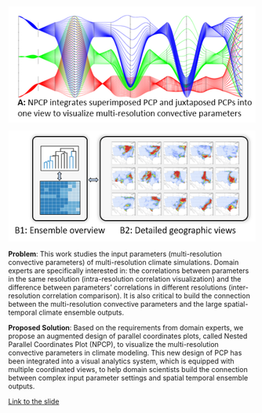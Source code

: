 ![Nested Parallel Coordinate Plot](images/2017-3-13/npcp1.png)

![Nested Parallel Coordinate Plot](images/2017-3-13/npcp2.png)

**Problem**: This work studies the input parameters (multi-resolution
convective parameters) of multi-resolution climate simulations. Domain experts
are specifically interested in: the correlations between parameters in the same
resolution (intra-resolution correlation visualization) and the difference
between parameters’ correlations in different resolutions (inter-resolution
correlation comparison). It is also critical to build the connection between
the multi-resolution convective parameters and the large spatial-temporal
climate ensemble outputs.

**Proposed Solution**: Based on the requirements from domain experts, we
propose an augmented design of parallel coordinates plots, called Nested
Parallel Coordinates Plot (NPCP), to visualize the multi-resolution convective
parameters in climate modeling. This new design of PCP has been integrated into
a visual analytics system, which is equipped with multiple coordinated views,
to help domain scientists build the connection between complex input parameter
settings and spatial temporal ensemble outputs.

[Link to the slide](files/2017-3-13/climate_npcp.pptx)
